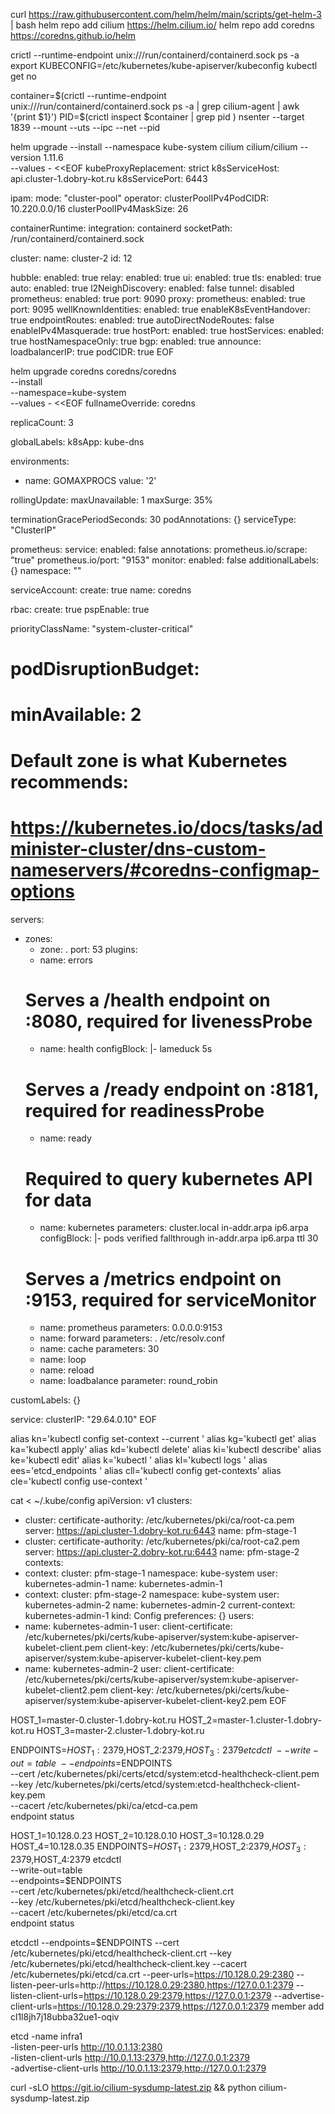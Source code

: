 curl https://raw.githubusercontent.com/helm/helm/main/scripts/get-helm-3 | bash
helm repo add cilium https://helm.cilium.io/
helm repo add coredns https://coredns.github.io/helm

crictl --runtime-endpoint unix:///run/containerd/containerd.sock ps -a
export KUBECONFIG=/etc/kubernetes/kube-apiserver/kubeconfig
kubectl get no

container=$(crictl --runtime-endpoint unix:///run/containerd/containerd.sock ps -a | grep cilium-agent | awk '{print $1}')
PID=$(crictl inspect $container | grep pid )
nsenter --target    1839   --mount --uts   --ipc   --net   --pid


helm upgrade --install --namespace kube-system cilium cilium/cilium  --version 1.11.6 \
--values - <<EOF
kubeProxyReplacement: strict
k8sServiceHost: api.cluster-1.dobry-kot.ru
k8sServicePort: 6443

ipam:
  mode: "cluster-pool"
  operator:
    clusterPoolIPv4PodCIDR: 10.220.0.0/16
    clusterPoolIPv4MaskSize: 26

containerRuntime:
  integration: containerd
  socketPath: /run/containerd/containerd.sock

cluster:
  name: cluster-2
  id: 12

hubble:
  enabled: true
  relay:
    enabled: true
  ui:
    enabled: true
    tls:
      enabled: true
      auto:
        enabled: true
l2NeighDiscovery:
  enabled: false
tunnel: disabled
prometheus:
  enabled: true
  port: 9090
proxy:
  prometheus:
    enabled: true
    port: 9095
wellKnownIdentities:
  enabled: true
enableK8sEventHandover: true
endpointRoutes:
  enabled: true 
autoDirectNodeRoutes: false
enableIPv4Masquerade: true
hostPort:
  enabled: true
hostServices:
    enabled: true
    hostNamespaceOnly: true
bgp:
  enabled: true
  announce:
    loadbalancerIP: true
    podCIDR: true
EOF



helm upgrade coredns coredns/coredns \
--install \
--namespace=kube-system \
--values - <<EOF
fullnameOverride: coredns

replicaCount: 3

globalLabels:
  k8sApp: kube-dns

environments:
  - name: GOMAXPROCS
    value: '2'

rollingUpdate:
  maxUnavailable: 1
  maxSurge: 35%

terminationGracePeriodSeconds: 30
podAnnotations: {}
serviceType: "ClusterIP"

prometheus:
  service:
    enabled: false
    annotations:
      prometheus.io/scrape: "true"
      prometheus.io/port: "9153"
  monitor:
    enabled: false
    additionalLabels: {}
    namespace: ""

serviceAccount:
  create: true
  name: coredns

rbac:
  create: true
  pspEnable: true

priorityClassName: "system-cluster-critical"



# podDisruptionBudget:
#   minAvailable: 2

# Default zone is what Kubernetes recommends:
# https://kubernetes.io/docs/tasks/administer-cluster/dns-custom-nameservers/#coredns-configmap-options
servers:
- zones:
  - zone: .
  port: 53
  plugins:
  - name: errors
  # Serves a /health endpoint on :8080, required for livenessProbe
  - name: health
    configBlock: |-
      lameduck 5s
  # Serves a /ready endpoint on :8181, required for readinessProbe
  - name: ready
  # Required to query kubernetes API for data
  - name: kubernetes
    parameters: cluster.local in-addr.arpa ip6.arpa
    configBlock: |-
      pods verified
      fallthrough in-addr.arpa ip6.arpa
      ttl 30
  # Serves a /metrics endpoint on :9153, required for serviceMonitor
  - name: prometheus
    parameters: 0.0.0.0:9153
  - name: forward
    parameters: . /etc/resolv.conf
  - name: cache
    parameters: 30
  - name: loop
  - name: reload
  - name: loadbalance
    parameter: round_robin

customLabels: {}

service:
  clusterIP: "29.64.0.10"
EOF


alias kn='kubectl config set-context --current '
alias kg='kubectl get'
alias ka='kubectl apply'
alias kd='kubectl delete'
alias ki='kubectl describe'
alias ke='kubectl edit'
alias k='kubectl '
alias kl='kubectl logs '
alias ees='etcd_endpoints '
alias cll='kubectl config get-contexts'
alias cle='kubectl config use-context '


cat <<EOF > ~/.kube/config
apiVersion: v1
clusters:
- cluster:
    certificate-authority: /etc/kubernetes/pki/ca/root-ca.pem
    server: https://api.cluster-1.dobry-kot.ru:6443
  name: pfm-stage-1
- cluster:
    certificate-authority: /etc/kubernetes/pki/ca/root-ca2.pem
    server: https://api.cluster-2.dobry-kot.ru:6443
  name: pfm-stage-2
contexts:
- context:
    cluster: pfm-stage-1
    namespace: kube-system
    user: kubernetes-admin-1
  name: kubernetes-admin-1
- context:
    cluster: pfm-stage-2
    namespace: kube-system
    user: kubernetes-admin-2
  name: kubernetes-admin-2
current-context: kubernetes-admin-1
kind: Config
preferences: {}
users:
- name: kubernetes-admin-1
  user:
    client-certificate: /etc/kubernetes/pki/certs/kube-apiserver/system:kube-apiserver-kubelet-client.pem
    client-key: /etc/kubernetes/pki/certs/kube-apiserver/system:kube-apiserver-kubelet-client-key.pem
- name: kubernetes-admin-2
  user:
    client-certificate: /etc/kubernetes/pki/certs/kube-apiserver/system:kube-apiserver-kubelet-client2.pem
    client-key: /etc/kubernetes/pki/certs/kube-apiserver/system:kube-apiserver-kubelet-client-key2.pem
EOF


HOST_1=master-0.cluster-1.dobry-kot.ru
HOST_2=master-1.cluster-1.dobry-kot.ru
HOST_3=master-2.cluster-1.dobry-kot.ru

ENDPOINTS=$HOST_1:2379,$HOST_2:2379,$HOST_3:2379
etcdctl \
--write-out=table \
--endpoints=$ENDPOINTS \
--cert /etc/kubernetes/pki/certs/etcd/system:etcd-healthcheck-client.pem \
--key /etc/kubernetes/pki/certs/etcd/system:etcd-healthcheck-client-key.pem \
--cacert /etc/kubernetes/pki/ca/etcd-ca.pem \
endpoint status


HOST_1=10.128.0.23
HOST_2=10.128.0.10
HOST_3=10.128.0.29
HOST_4=10.128.0.35
ENDPOINTS=$HOST_1:2379,$HOST_2:2379,$HOST_3:2379,$HOST_4:2379
etcdctl \
--write-out=table \
--endpoints=$ENDPOINTS \
--cert /etc/kubernetes/pki/etcd/healthcheck-client.crt \
--key /etc/kubernetes/pki/etcd/healthcheck-client.key \
--cacert /etc/kubernetes/pki/etcd/ca.crt \
endpoint status



etcdctl --endpoints=$ENDPOINTS --cert /etc/kubernetes/pki/etcd/healthcheck-client.crt --key /etc/kubernetes/pki/etcd/healthcheck-client.key --cacert /etc/kubernetes/pki/etcd/ca.crt  --peer-urls=https://10.128.0.29:2380  --listen-peer-urls=http://https://10.128.0.29:2380,https://127.0.0.1:2379 --listen-client-urls=https://10.128.0.29:2379,https://127.0.0.1:2379 --advertise-client-urls=https://10.128.0.29:2379:2379,https://127.0.0.1:2379 member add cl1l8jh7j18ubba32ue1-oqiv 

etcd -name infra1 \
-listen-peer-urls http://10.0.1.13:2380 \
-listen-client-urls http://10.0.1.13:2379,http://127.0.0.1:2379 \
-advertise-client-urls http://10.0.1.13:2379,http://127.0.0.1:2379

curl -sLO https://git.io/cilium-sysdump-latest.zip && python cilium-sysdump-latest.zip